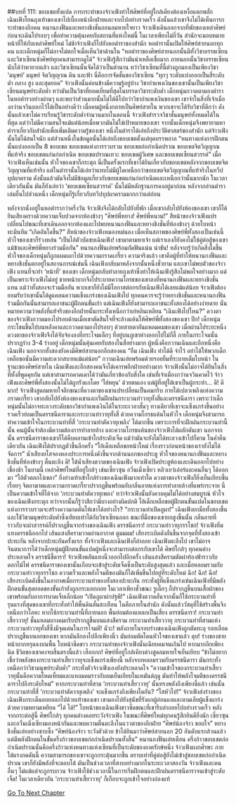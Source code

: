 ##บทที่ 111: ขอบเขตทั้งแปด
การกระทำของจ้าวเฟิงทำให้ศิษย์ที่อยู่ใกล้เคียงต้องเหงื่อแตกพลั่ก
เฉินเฟิงโยนถุงเท้าของเขาไปเบื้องหน้าอีกฝ่ายและจากไปอย่างรวดเร็ว ดังนั้นแล้วเขาจึงไม่ได้เห็นการกระทำของอีกคน
หนานกงฟั่นและหยางชิงชั่นถอนลมหายใจยาว
จ้าวเฟิงเดินออกจากที่พักของเหล่าศิษย์ก่อนจะเดินไปรอบๆ เพื่อทำความคุ้นเคยกับสถานที่แห่งใหม่นี้
ในเวลาเพียงไม่กี่วัน สำนักจะมอบหมายหน้าที่ให้กับเหล่าศิษย์ใหม่ ไม่ช้าจ้าวเฟิงก็ไปยังหอตำราของสำนัก หอตำรานั้นเปิดให้ศิษย์สายนอกทุกคน และเด็กหนุ่มก็ไม่อาจไม่ตกใจเมื่อเห็นวิชาด้านใน
“หอตำราของศิษย์สายนอกนั้นมีทั้งวิชาอรรธเซียนและวิชาเซียนซ่งศิษย์ทุกคนสามารถดูได้”
จ้าวเฟิงรู้สึกว่ามันน่าเหลือเชื่อมาก ภายนอกนั้นวิชาอรรธเซียนนับได้ว่าหายากแล้ว และวิชาเซียนนั้นจัดได้ว่าเป็นตำนาน
ทว่าวิชาเซียนที่นี้ต่างถูกมองเป็นเพียงวิชา ‘มนุษย์’
มนุษย์ จิตวิญญาณ ดิน และฟ้า
นี่คือการจัดชั้นของวิชาเซียน
“ทุกๆ ระดับแบ่งออกเป็นสี่ระดับ ต่ำ กลาง สูง และสุดยอด”
จ้าวเฟิงนั้นค่อนข้างมีความรู้อยู่บ้าง วิชากำแพงเงินของเขานั้นเป็นเพียงวิชาเซียนมนุษย์ระดับต่ำ ทว่ามันเป็นวิชาที่ยอดเยี่ยมที่สุดในบรรดาวิชาระดับต่ำ
เด็กหนุ่มกวาดตามองตำราในหอตำราอย่างผ่านๆ และพบว่าส่วนมากนั้นไม่ได้ดีไปกว่าวิชากำแพงเงินของเขา
เขาจำในสิ่งที่เจ้าเมืองกว่านจวินบอกไว้ได้เป็นอย่างดีว่า เมื่อคนผู้หนึ่งกลายเป็นศิษย์สายใน พวกเขาจะได้รับวิชาที่ดีกว่า ดังนั้นแล้วเขาไม่ควรเรียนรู้วิชาระดับต่ำจำนวนมากในตอนนี้
จ้าวเฟิงสำรวจวิชาชั้นมนุษย์ทั้งหมดได้ในที่สุด แต่ว่าไม่มีความสนใจแม้แต่น้อยเมื่อพวกมันไม่ใช่เป้าหมายของเขา
จากนั้นเด็กหนุ่มจึงพยายามหาตำราเกี่ยวกับสำนักเพื่อเพิ่มเติมความรู้ของเขา
หนึ่งในตำราได้เอ่ยถึงประวัติศาสตร์ของสำนัก แต่จ้าวเฟิงนั้นไม่ได้สนใจนัก แต่ส่วนหนึ่งในข้อมูลนั้นได้เอ่ยถึงขอบเขตตั้งแต่ยุคบรรพกาล
“หนทางแห่งการฝึกตนนั้นแบ่งออกเป็น 8 ขอบเขต ขอบเขตแห่งการรวบรวม ขอบเขตก่อกำเนิดปราณ ขอบเขตจิตวิญญาณที่แท้จริง ขอบเขตแก่นก่อกำเนิด ขอบเขตปราณเทวะ ขอบเขตผู้วิเศษ และขอบเขตเซียนสวรรค์”
เมื่อจ้าวเฟิงเห็นเช่นนั้น หัวใจของเขาก็กระตุก
นี่เป็นครั้งแรกที่เขาได้ยินเกี่ยวกับขอบเขตหลังจากขอบเขตจิตวิญญาณที่แท้จริง แต่ในตำรานั้นได้เอ่ยว่าแทบไม่มีผู้ใดเหนือกว่าขอบเขตจิตวิญญาณที่แท้จริงในทวีปบุปผาคราม ดังนั้นแล้วมันจึงไม่มีข้อมูลเกี่ยวกับขอบเขตแก่นก่อกำเนิดและเหนือกว่านั้นมากนัก
ในเวลาเดียวกันนั้น มันก็ยังเอ่ยว่า ‘ขอบเขตเซียนสวรรค์’ นั้นไม่มีหลักฐานการคงอยู่มาก่อน
หลังจากอ่านตำราเล่มอื่นไปส่วนหนึ่ง เด็กหนุ่มก็รู้เกี่ยวกับทวีปบุปผาครามมากกว่าแต่ก่อน

หลังจากนั่งอยู่ในหอตำรากว่าครึ่งวัน จ้าวเฟิงจึงได้กลับไปยังที่พัก เมื่อเขากลับไปยังห้องของเขา เขาก็ได้ยินเสียงครางด้วยความเจ็บปวดจากห้องข้างๆ
“ศิษย์พี่หยาง! ศิษย์พี่หนาน!”
สีหน้าของจ้าวเฟิงแปรเปลี่ยนไปขณะที่เขาเดินออกจากห้องและไปพบหนานกงฟั่นและหยางชิงชั่นที่ห้องข้างๆ ด้วยใบหน้าทะมึนทึม
“เกิดอันใดขึ้น?”
สีหน้าของจ้าวเฟิงหมองหม่นลง เมื่อเห็นสภาพของศิษย์พี่ทั้งสองเป็นเช่นนี้ หัวใจของเขาก็ร่วงหล่น
“เป็นไอ้ตัวบัดซบเฉินเฟิง! เขามาตามหาเจ้า แต่เราเองก็ยังคงไม่ใช่คู่ต่อสู้ของเขาแม้ข้าและศิษย์พี่หยางร่วมมือกัน” หนานกงฟั่นเอ่ยพร้อมกัดฟันแน่น
น่าขัน!
หลังจากรู้ว่าเกิดสิ่งใดขึ้น หัวใจของเด็กหนุ่มก็ถูกแผดเผาไปด้วยความกราดเกรี้ยว
ความจริงแล้ว เขาคือผู้ที่ทำให้หนานกงฟั่นและหยางชิงชั่นตกอยู่ในสถานการณ์เช่นนี้
เฉินเฟิงกลับมาหลังจากนั้นหนึ่งชั่วยาม และเขาไม่พบตัวของจ้าวเฟิง แทนที่จะทำ ‘หน้าที่’ ของเขา เด็กหนุ่มกลับทำลายถุงเท้าซึ่งทำให้เฉินเฟิงรู้สึกไม่พอใจอย่างมาก แต่เป็นเพราะจ้าวเฟิงไม่อยู่ ชายหน้าบากจึงไประบายความโกรธของเขาลงที่หนานกงฟั่นและหยางชิงชั่นแทน
แม้ว่าทั้งสองจะร่วมมือกัน พวกเขาก็ยังไม่มีโอกาสต่อกรกับเฉินเฟิงได้เลยแม้แต่น้อย
จ้าวเฟิงต้องยอมรับว่าเขานั้นได้ดูแคลนความแข็งแกร่งของเฉินเฟิงไป ทุกคนควรจะรู้ว่าหยางชิงชั่นและหนานกงฟั่นร่วมมือกันนั้นสามารถเอาชนะผู้ฝึกตนขั้นเก้า แต่เฉินเฟิงก็ยังสามารถเอาชนะทั้งสองได้อย่างง่ายดาย นั่นหมายความว่าพลังที่แท้จริงของอีกฝ่ายนั้นกระทั่งเหนือกว่าเย่หลินเหลียน
“เฉินเฟิงไปไหน?”
ดวงตาของจ้าวเฟิงกวาดมองไปรอบด้านเมื่อเขาตัดสินใจที่จะล้างแค้นให้ศิษย์พี่ทั้งสองของเขา
ปึก!
เด็กหนุ่มกระโขนขึ้นไปบนหลังคาและกวาดตามองไปรอบๆ ด้วยสายตาอันแหลมคมของเขา
เมื่อผ่านไประยะหนึ่ง ดวงตาของจ้าวเฟิงจึงได้จับจ้องลงที่กระโจมเล็กๆ ที่อยู่บนภูเขาห่างออกไปไม่กี่ลี้ ภายในกระโจมนั้นปรากฏร่าง 3-4 ร่างอยู่
เด็กหนุ่มนั้นคุ้นเคยกับสองในสี่อย่างมาก ผู้หนึ่งคือกวานเฉินและอีกหนึ่งคือเฉินเฟิง นอกจากทั้งสองยังคงมีศิษย์สายนอกอีกสองคน
“อืม เฉินเฟิง ทำได้ดี จำไว้ อย่าได้ให้พวกเด็กเหลือขอนั่นมีความสะดวกสบายแม้แต่น้อย” กวานเฉินเอ่ยพร้อมด้วยรอยยิ้มที่ระบายเต็มใบหน้า
ในฐานะของศิษย์สายใน เฉินเฟิงและอีกสองคนจึงได้เคารพอีกฝ่ายอย่างมาก
จ้าวเฟิงนั้นไม่อาจได้ยินในสิ่งที่ทั้งสี่พูดคุยกัน แต่เขาสามารถคาดเดาได้ว่ามันเกี่ยวข้องกับสิ่งใด เช่นที่เจ้าเมืองกว่านจวินคาดไว้ จ้าวเฟิงและศิษย์พี่ทั้งสองนั้นไม่ได้ถูกรังแกโดย ‘ไฮ่หยุน’ ด้วยตนเอง แต่ผู้ที่อยู่ใต้เขาเป็นผู้กระทำ…
ดี! ดีมาก!
จ้าวเฟิงสูดลมหายใจลึกขณะที่ดวงตาของเขาแปรเปลี่ยนเป็นคมกริบ
ภายใต้เปลวเพลิงแห่งความกราดเกรี้ยว เขากลับไปยังห้องของเขาและเริ่มฝึกฝนกระบวนท่าวายุทั้งสี่และดรรชนีดารา เพราะว่าเด็กหนุ่มนั้นไม่อาจทะลวงระดับของวิชากำแพงเงินได้ในระยะเวลาสั้นๆ ทางเดียวที่เขาจะแข็งแกร่งขึ้นอย่างรวดเร็วย่อมเป็นดรรชนีดาราและกระบวนท่าวายุทั้งสี่
ด้วยความโกรธแค้นในหัวใจ เด็กหนุ่มจึงสามารถทำความเข้าใจในกระบวนท่าที่สี่ ‘กระบวนท่าตัดวายุเพลิง’ ได้มากขึ้น เพราะการที่จะฝึกฝนกระบวนท่านี้นั้น คนผู้นั้นจำต้องมีความต้องการทำลายล้าง และความโกรธแค้นของจ้าวเฟิงได้ผลักดันเขา นอกจากนั้น ดรรชนีดาราของเขาก็ได้คืบคลานเข้าใกล้ระดับเจ็ด แม้ว่ามันจะยังไม่ได้ทะลวงเข้าไปก็ตาม
ในค่ำคืนเดียวกัน เฉินเฟิงได้ปรากฏตัวขึ้นอีกครั้ง
“ไอ้เด็กเหลือขอหน้าใหม่ เรื่องราวก่อนหน้าของเรายังไม่ได้จัดการ” น้ำเสียงยโสจองหองประการหนึ่งดังขึ้นจากด้านนอกของประตู
หัวใจของหนานกงฟั่นและหยางชิงชั่นที่ห้องข้างๆ ตื่นตะลึง
ดี!
ใต้น้ำเสียงตวาดของเฉินเฟิง จ้าวเฟิงเปิดประตูห้องและเดินออกไปอย่างเชื่องช้า
ในยามนี้ เหล่าศิษย์ใหม่ที่อยู่ใกล้ๆ เช่นเซี่ยวซุน อวิ๋นเมิ่งเซียว หลิวเยว่เอ๋อร์และคนอื่นๆ ได้ออกมา
“ไอ้ตัวตลกโง่เขลา”
ยิ่งย่างเท้าเข้าใกล้ร่างของเฉินเฟิงมากเท่าใด ดวงตาของจ้าวเฟิงก็ยิ่งเย็นเยียบขึ้นเรื่อยๆ จิตอาฆาตและความกราดเกรี้ยวปรากฏขึ้นพร้อมกับกลิ่นอายแห่งการทำลายล้างที่แพร่กระจาย
นี่เป็นความเข้าใจที่ได้จาก ‘กระบวนท่าตัดวายุเพลง’ ทว่าจ้าวเฟิงนั้นยังควบคุมไม่ได้อย่างสมบูรณ์
หัวใจของเฉินเฟิงกระตุก ทว่าจากนั้นก็รู้ว่าสึกว่ามีบางอย่างผิดปกติ ไอ้เด็กเหลือขอผู้ฝึกตนขั้นแปดในขอบเขตแห่งการรวบรวมจะสร้างความกดดันให้เขาได้อย่างไร?
“กระบวนท่าเปิดภูผา!”
เฉินเฟิงยกมือทั้งสองขึ้นและใช้วิชามนุษย์ระดับต่ำซึ่งเทียบเท่าได้กับวิชาเซียนออก ขณะที่มือของเขายกสูงขึ้นนั้น กลิ่นอายที่ราวกับจะผ่าสวรรค์ก็ปรากฏขึ้นจากร่างของเฉินเฟิง
ดรรชนีดารา! กระบวนท่าวายุกรรโชก!
จ้าวเฟิงทิ่มแทงดรรชนีออกไป เส้นแสงสีครามวาดผ่านอากาศ
ตูมมมม!
เสียงระเบิดดังลั่นขึ้นจากจุดที่ทั้งสองเข้าปะทะกัน
หลังจากปะทะกันครั้งแรก ทั้งจ้าวเฟิงและเฉินเฟิงก็ล่าถอย
เฉินเฟิงตะลึงไป เขาไม่อาจจินตนาการได้ว่าเด็กหนุ่มผู้ฝึกตนขั้นแปดผู้หนึ่งจะสามารถต่อกรกับเขาได้
ศิษย์ใกล้ๆ ทุกคนต่างประหลาดใจ
ดรรชนีชี้ดารา!
จ้าวเฟิงพลันแทงนิ้วออกไปอีกครั้ง เส้นแสงสีครามตัดผ่าท้องฟ้าราวกับดอกไม้ไฟ
ดรรชนีดาราของเขานั้นเกือบจะเข้าสู่ระดับเจ็ดซึ่งเป็นระดับสูงสุดแล้ว และเมื่อหลอมรวมกับกระบวนท่าวายุกรรโชก ความเร็วและพลังโจมตีของมันก็ได้เพิ่มขึ้นไปอยู่ที่ระดับใหม่
ฉึก! ฉึก! ฉึก!
เสียงระเบิดดังขึ้นในอากาศเมื่อกระบวนท่าของทั้งสองปะทะกัน กระทั่งผู้ที่แข็งแกร่งเช่นเฉินเฟิงที่มีพลังฝึกตนขั้นสุดยอดของขั้นเก้ายังถูกกระแทกถอย ในเวลาเพียงชั่วขณะ รูเล็กๆ ก็ปรากฏขึ้นบนเสื้อผ้าของเขาพร้อมกับอาการบาดเจ็บเล็กน้อย
“เปิดภูผาผ่าปฐพี!”
เฉินเฟิงตวาดลั่นจากนั้นก็ใช้กระบวนท่าที่รุนแรงที่สุดของเขาที่กระทั่งทำให้พื้นดินสั่นสะเทือน ในคือภายในสำนัก ดังนั้นแล้ววัสดุที่ใช้สร้างพื้นจึงเหนือกว่าโลหะ หากใช้กระบวนท่านี้ที่ภายนอก พื้นย่อมต้องแหลกเป็นเสี่ยง
ดรรชนีดารา! กระบวนท่าเสี้ยววายุ!
ชั้นแหลมบางคมกริบปรากฏขึ้นบนแสงสีคราม
กระบวนท่าเสี้ยววายุ กระบวนท่าที่สามแห่งกระบวนท่าวายุทั้งสี่ซึ่งมีจุดเด่นในการโจมตี!
ฉัวะ!
พลังภายในรอบร่างของเฉินเฟิงถูกตัดทะลุ รอยเลือดปรากฏขึ้นบนอกของเขา หากมันลึกลงไปอีกเพียงนิ้ว มันย่อมตัดโดนหัวใจของเขาแล้ว
ตุบ!
ร่างของชายหน้าบากทรุดลงบนพื้น ใบหน้าซีดขาว
กระบวนท่าของจ้าวเฟิงนั้นเฉียบคมจนเกินไป หากมากอีกเพียงนิด ชีวิตของเขาคงจบสิ้นตรงนี้แล้ว
เฮือกกก!
ศิษย์ที่อยู่ใกล้เคียงต่างสูดลมหายใจเย็นเยียบ
“ข้าไม่อยากเชื่อว่าพลังของกระบวนท่าเสี้ยววายุจะแข็งแกร่งเพียงนี้ หลังจากหลอมรวมกับดรรชนีดารา มันกระทั่งเหนือกว่าวิชามนุษย์ระดับต่ำ”
กระทั่งตัวจ้าวเฟิงเองยังประหลาดใจ
“ความเข้าใจของกระบวนท่าเสี้ยววายุนั้นคือความโหดเหี้ยมและแหลมคมราวกับลมเย็นเยียบในเหมันต์ฤดู มันทำให้พลังโจมตีของดรรชนีดาราไปถึงระดับใหม่”
หากกระบวนท่าที่สาม ‘กระบวนท่าเสี้ยววายุ’ นั้นทรงพลังถึงเพียงนี้แล้ว เช่นนั้นกระบวนท่าที่สี่ ‘กระบวนท่าตัดวายุเพลิง’ จะแข็งแกร่งถึงเพียงใดกัน?
“ไสหัวไป!”
จ้าวเฟิงส่งร่างของเฉินเฟิงกระเด็นลอยออกไปด้วยเท้าของเขา เขามองไปยังสุนัขที่รังแกผู้อ่อนแอและตามเลียผู้แข็งแกร่งด้วยความหยามเหยียด
“ได้ ได้!”
ใบหน้าของเฉินเฟิงขาวซีดขณะที่เขารีบล่าถอยไปอย่างรวดเร็ว
หลังจากกระต่อสู้นี้ ศิษย์ใกล้ๆ ทุกคนต่างคอยระวังจ้าวเฟิง ในขณะที่ศิษย์ใหม่ทุกคนรู้สึกยินดียิ่งนัก
เซี่ยวซุนและอวิ๋นเมิ่งเซียงมองหน้ากันและพบความตื่นตะลึงในแววตาของอีกฝ่าย
“ศิษย์น้องจ้าว ขอบใจ” หยางชิงชั่นเอ่ยอย่างซาบซึ้ง
“ศิษย์น้องจ้าว ระวังตัวด้วย ข้าได้ยินมาว่าศิษย์สายนอก 20 อันดับแรกล้วนแล้วแต่มีพลังฝึกตนในขั้นครึ่งก้าวขอบเขตก่อกำเนิดปราณทั้งสิ้น” หนานกงฟั่นเอ่ยเตือน
ครึ่งก้าวขอบเขตก่อกำเนิดปราณนั้นคือครึ่งก้าวแห่งหนทางแห่งเซียนที่เป็นระดับขององครักษ์หนึ่ง
จ้าวเฟิงผงกศีรษะ ภายใต้แรงกดดันนี้ ความสามารถของเขาจะถูกกระตุ้นมากขึ้น ตราบเท่าที่คู่ต่อสู้ยังไม่เข้าสู่ขอบเขตก่อกำเนิดปราณ เขาก็ยังมีพลังที่จะตอบโต้
มันเป็นช่วงเวลาที่สงบอย่างมากในระยะเวลาสองวัน จ้าวเฟิงและคนอื่นๆ ไม่แม้แต่จะถูกรบกวน จ้าวเฟิงใช้ช่วงเวลานี้ในการเริ่มฝึกตนและฝึกฝนดรรชนีดาราจนเข้าสู่ระดับเจ็ด!
ในเวลาเดียวกัน ‘กระบวนท่าเสี้ยววายุ’ ก็เกือบจะถูกเข้าใจอย่างถ่องแท้


[Go To Next Chapter]( ./112.md)